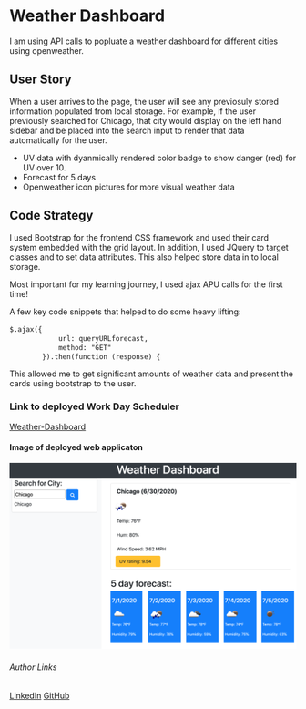 # Weather Dashboard
I am using API calls to popluate a weather dashboard for different cities using openweather. 

## User Story
When a user arrives to the page, the user will see any previosuly stored information populated from local storage. For example, if the user previously searched for Chicago, that city would display on the left hand sidebar and be placed into the search input to render that data automatically for the user. 

* UV data with dyanmically rendered color badge to show danger (red) for UV over 10. 
* Forecast for 5 days
* Openweather icon pictures for more visual weather data

## Code Strategy
I used Bootstrap for the frontend CSS framework and used their card system embedded with the grid layout. In addition, I used JQuery to target classes and to set data attributes. This also helped store data in to local storage. 

Most important for my learning journey, I used ajax APU calls for the first time!

A few key code snippets that helped to do some heavy lifting:

```
$.ajax({
            url: queryURLforecast,
            method: "GET"
        }).then(function (response) {
```

This allowed me to get significant amounts of weather data and present the cards using bootstrap to the user. 

### Link to deployed Work Day Scheduler
[Weather-Dashboard](https://crackedsnowboard.github.io/weather-dashboard/)

#### Image of deployed web applicaton
<img src="Assets/weather-dashboard.png">

###### Author Links
[LinkedIn](linkedin.com/in/joel-mathen/)
[GitHub](https://github.com/crackedsnowboard)
